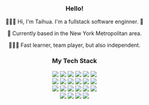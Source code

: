 <div align="center">
<h3>Hello!</h3>
  <p>💁🏻‍♀️ Hi, I'm Taihua. I'm a fullstack software enginner. 🥞 </p>
  <p>📍 Currently based in the New York Metropolitan area. </p>
  <p> 👩🏻‍💻 Fast learner, team player, but also independent.</p>
  <p> </p>
</div>

<div align="center">
  <h3>My Tech Stack</h3>
</div>

<div align="center">
  <img src="https://img.shields.io/badge/-JavaScript-F7DF1E?style=flat-square&logo=javascript&logoColor=222222" />
  <img src="https://img.shields.io/badge/-React-61DAF8?style=flat-square&logo=react&logoColor=222222" />
  <img src="https://img.shields.io/badge/-React%20Native-282c34?&style=flat-square&logo=react&logoColor=White"/>
<img src="https://img.shields.io/badge/-Redux-764abc?&style=flat-square&logo=Redux&logoColor=white" />
  <img src="https://img.shields.io/badge/-HTML5-FFFFFF?&style=flat-square&logo=HTML5&logoColor=White" />
<img src="https://img.shields.io/badge/-CSS-1572B6?&style=flat-square&logo=css3&logoColor=White" />
</div>

<div align="center">
<img src="https://img.shields.io/badge/-Bootstrap-563D7C?&style=flat-square&logo=Bootstrap&logoColor=White" />
  <img src="https://img.shields.io/badge/-Express.js-F5FAFB?&style=flat-square&logo=express&logoColor=white">
  <img src="https://img.shields.io/badge/-Node.js-339933?&style=flat-square&logo=node.js&logoColor=white"/>
  <img src="https://img.shields.io/badge/-PostgreSQL-336791?&style=flat-square&logo=postgresql&logoColor=White" />
 <img src="https://img.shields.io/badge/-Firebase-EF982C?&style=flat-square&logo=Firebase&logoColor=White"/>

  <img src="https://img.shields.io/badge/-AWS-232F3E?style=flat-square&logo=amazon-aws" />
</div>

<div align="center">
  <img src="https://img.shields.io/badge/-Webpack-2b3a42?&style=flat-square&logo=webpack&logoColor=White" />
  <img src="https://img.shields.io/badge/-Expo-000020?&style=flat-square&logo=expo&logoColor=White" />
  <img src="https://img.shields.io/badge/-Heroku-79589F?&style=flat-square&logo=Heroku&logoColor=White" />
  <img src="https://img.shields.io/badge/-Socket.io-010101?&style=flat-square&logo=socket.io&logoColor=White" />
  <img src="https://img.shields.io/badge/-Shell-4EAA25?style=flat-square&logo=gnu-bash&logoColor=white" />
  <img src="https://img.shields.io/badge/-git-F05033?&style=flat-square&logo=git&logoColor=white"/>
</div>

<div align="center">
<img src="https://img.shields.io/badge/-Jasmine-8A4182?&style=flat-square&logo=jasmine&logoColor=White" />
<img src="https://img.shields.io/badge/-Mocha-FFFFFF?&style=flat-square&logo=mocha&logoColor=White" />
<img src="https://img.shields.io/badge/-Chai-e9ce99?&style=flat-square&logo=data:https://picresize.com/images/rsz_1chai.png;base64,&logoColor=White" />
<img src="https://img.shields.io/badge/-Unity%203D-000000?&style=flat-square&logo=unity&logoColor=White" />
</div>
